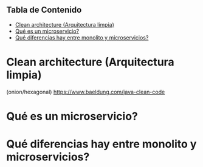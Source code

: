 ## Tabla de Contenido

- [Clean architecture (Arquitectura limpia)](#clean-architecture-arquitectura-limpia)
- [Qué es un microservicio?](#qué-es-un-microservicio)
- [Qué diferencias hay entre monolito y microservicios?](#qué-diferencias-hay-entre-monolito-y-microservicios)

# Clean architecture (Arquitectura limpia)
(onion/hexagonal)
https://www.baeldung.com/java-clean-code 

# Qué es un microservicio?

# Qué diferencias hay entre monolito y microservicios?


